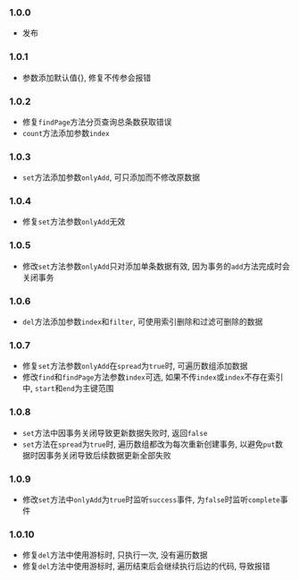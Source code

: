 ### 1.0.0

* 发布

### 1.0.1

* 参数添加默认值{}, 修复不传参会报错

### 1.0.2

* 修复`findPage`方法分页查询总条数获取错误
* `count`方法添加参数`index`

### 1.0.3

* `set`方法添加参数`onlyAdd`, 可只添加而不修改原数据

### 1.0.4

* 修复`set`方法参数`onlyAdd`无效

### 1.0.5

* 修改`set`方法参数`onlyAdd`只对添加单条数据有效, 因为事务的`add`方法完成时会关闭事务

### 1.0.6

* `del`方法添加参数`index`和`filter`, 可使用索引删除和过滤可删除的数据

### 1.0.7

* 修复`set`方法参数`onlyAdd`在`spread`为`true`时, 可遍历数组添加数据
* 修改`find`和`findPage`方法参数`index`可选, 如果不传`index`或`index`不存在索引中, `start`和`end`为主键范围

### 1.0.8

* `set`方法中因事务关闭导致更新数据失败时, 返回`false`
* `set`方法在`spread`为`true`时, 遍历数组都改为每次重新创建事务, 以避免`put`数据时因事务关闭导致后续数据更新全部失败

### 1.0.9

* 修改`set`方法中`onlyAdd`为`true`时监听`success`事件, 为`false`时监听`complete`事件

### 1.0.10

* 修复`del`方法中使用游标时, 只执行一次, 没有遍历数据
* 修复`del`方法中使用游标时, 遍历结束后会继续执行后边的代码, 导致报错
